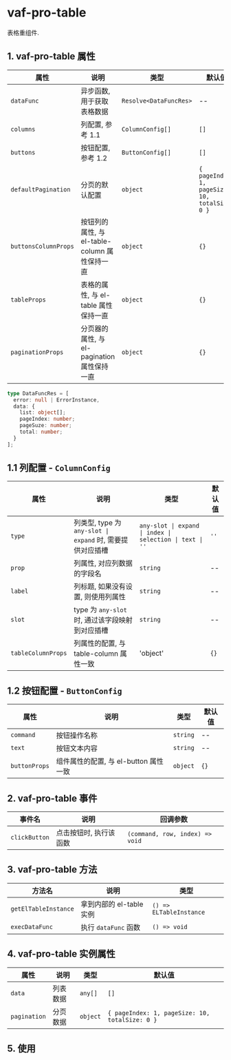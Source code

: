# vaf-pro-table

表格重组件.

## 1. vaf-pro-table 属性

| 属性                 | 说明                                          | 类型                   | 默认值                                         |
| -------------------- | --------------------------------------------- | ---------------------- | ---------------------------------------------- |
| `dataFunc`           | 异步函数, 用于获取表格数据                    | `Resolve<DataFuncRes>` | --                                             |
| `columns`            | 列配置, 参考 1.1                              | `ColumnConfig[]`       | `[]`                                           |
| `buttons`            | 按钮配置, 参考 1.2                            | `ButtonConfig[]`       | `[]`                                           |
| `defaultPagination`  | 分页的默认配置                                | `object`               | `{ pageIndex: 1, pageSize: 10, totalSize: 0 }` |
| `buttonsColumnProps` | 按钮列的属性, 与 el-table-column 属性保持一直 | `object`               | `{}`                                           |
| `tableProps`         | 表格的属性, 与 el-table 属性保持一直          | `object`               | `{}`                                           |
| `paginationProps`    | 分页器的属性, 与 el-pagination 属性保持一直   | `object`               | `{}`                                           |

```ts
type DataFuncRes = [
  error: null | ErrorInstance,
  data: {
    list: object[];
    pageIndex: number;
    pageSuze: number;
    total: number;
  }
];
```

## 1.1 列配置 - `ColumnConfig`

| 属性               | 说明                                                      | 类型                                                     | 默认值 |
| ------------------ | --------------------------------------------------------- | -------------------------------------------------------- | ------ |
| `type`             | 列类型, type 为 `any-slot \| expand` 时, 需要提供对应插槽 | `any-slot \| expand \| index \| selection \| text \| ''` | `''`   |
| `prop`             | 列属性, 对应列数据的字段名                                | `string`                                                 | --     |
| `label`            | 列标题, 如果没有设置, 则使用列属性                        | `string`                                                 | --     |
| `slot`             | type 为 `any-slot` 时, 通过该字段映射到对应插槽           | `string`                                                 | --     |
| `tableColumnProps` | 列属性的配置, 与 table-column 属性一致                    | 'object'                                                 | `{}`   |

## 1.2 按钮配置 - `ButtonConfig`

| 属性          | 说明                                  | 类型     | 默认值 |
| ------------- | ------------------------------------- | -------- | ------ |
| `command`     | 按钮操作名称                          | `string` | --     |
| `text`        | 按钮文本内容                          | `string` | --     |
| `buttonProps` | 组件属性的配置, 与 el-button 属性一致 | `object` | `{}`   |

## 2. vaf-pro-table 事件

| 事件名        | 说明                   | 回调参数                        |
| ------------- | ---------------------- | ------------------------------- |
| `clickButton` | 点击按钮时, 执行该函数 | `(command, row, index) => void` |

## 3. vaf-pro-table 方法

| 方法名               | 说明                     | 类型                    |
| -------------------- | ------------------------ | ----------------------- |
| `getElTableInstance` | 拿到内部的 el-table 实例 | `() => ELTableInstance` |
| `execDataFunc`       | 执行 `dataFunc` 函数     | `() => void`            |

## 4. vaf-pro-table 实例属性

| 属性         | 说明     | 类型     | 默认值                                         |
| ------------ | -------- | -------- | ---------------------------------------------- |
| `data`       | 列表数据 | `any[]`  | `[]`                                           |
| `pagination` | 分页数据 | `object` | `{ pageIndex: 1, pageSize: 10, totalSize: 0 }` |

## 5. 使用

```javascript

```
